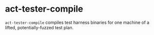 # act-tester-compile

`act-tester-compile` compiles test harness binaries for one machine of a
lifted, potentially-fuzzed test plan.